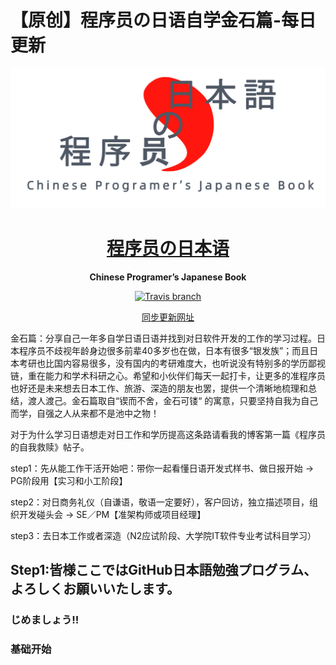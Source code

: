 # 【原创】程序员の日语自学金石篇-每日更新 
<p align="center">
  <a href="">
    <img width="600" src="image/jan-logo-v.png">
  </a>
</p>
<h1 align="center">
  <a href="#">程序员の日本语</a>
</h1>

<div align="center">

<strong>Chinese Programer’s Japanese Book</strong>

[![Travis branch](https://travis-ci.org/vueComponent/ant-design-vue.svg?branch=master)]()

[同步更新网址]( https://github.com/users/souketuson/projects/1 )
</div>
金石篇：分享自己一年多自学日语日语并找到对日软件开发的工作的学习过程。日本程序员不歧视年龄身边很多前辈40多岁也在做，日本有很多“银发族”；而且日本考研也比国内容易很多，没有国内的考研难度大，也听说没有特别多的学历鄙视链，重在能力和学术科研之心。希望和小伙伴们每天一起打卡，让更多的准程序员也好还是未来想去日本工作、旅游、深造的朋友也罢，提供一个清晰地梳理和总结，渡人渡己。金石篇取自“锲而不舍，金石可镂“ 的寓意，只要坚持自我为自己而学，自强之人从来都不是池中之物！

对于为什么学习日语想走对日工作和学历提高这条路请看我的博客第一篇《程序员的自我救赎》帖子。

step1：先从能工作干活开始吧：带你一起看懂日语开发式样书、做日报开始 -> PG阶段用【实习和小工阶段】</p>
step2：对日商务礼仪（自谦语，敬语一定要好），客户回访，独立描述项目，组织开发碰头会 -> SE／PM【准架构师或项目经理】</p>
step3：去日本工作或者深造（N2应试阶段、大学院IT软件专业考试科目学习）</p>

## Step1:皆様ここではGitHub日本語勉強プログラム、よろしくお願いいたします。
### じめましょう‼
### 基础开始
